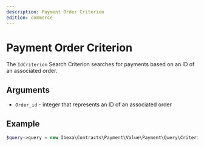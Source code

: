 ```yaml
---
description: Payment Order Criterion
edition: commerce
---
```


# Payment Order Criterion

The `IdCriterion` Search Criterion searches for payments based on an ID of an associated order.

## Arguments

- `Order_id` - integer that represents an ID of an associated order

## Example

``` php
$query->query = new Ibexa\Contracts\Payment\Value\Payment\Query\Criterion\OrderCriterion(4);
```